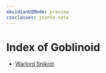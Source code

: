 ```yaml
---
obsidianUIMode: preview
cssclasses: json5e-note
---
```

# Index of Goblinoid

- [Warlord Snikrot](warlord-snikrot-griffonssaddlebag3.md)
